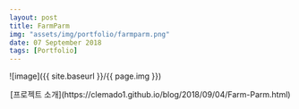 ```yaml
---
layout: post
title: FarmParm
img: "assets/img/portfolio/farmparm.png"
date: 07 September 2018
tags: [Portfolio]
---
```

![image]({{ site.baseurl }}/{{ page.img }})
<center>[프로젝트 소개](https://clemado1.github.io/blog/2018/09/04/Farm-Parm.html)</center>
